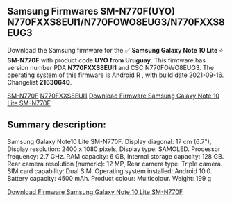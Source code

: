 <h2>Samsung Firmwares SM-N770F(UYO) N770FXXS8EUI1/N770FOWO8EUG3/N770FXXS8EUG3</h2>
Download the Samsung firmware for the ✅ <strong>Samsung Galaxy Note 10 Lite </strong> ⭐ <strong>SM-N770F</strong> with product code <strong>UYO</strong> <strong> from Uruguay</strong>. This firmware has version number PDA <strong>N770FXXS8EUI1</strong> and CSC N770FOWO8EUG3. The operating system of this firmware is Android R , with build date 2021-09-16. Changelist <strong>21630640</strong>.


[SM-N770F](https://samfirm.shop/samsung/model/SM-N770F)
[N770FXXS8EUI1](https://samfirm.shop/samsung/pda/N770FXXS8EUI1)
[Download Firmware Samsung Galaxy Note 10 Lite SM-N770F](https://samfirm.shop/samsung/firmware/457151)
<h2>Summary description:</h2>
<p>Samsung Galaxy Note10 Lite SM-N770F. Display diagonal: 17 cm (6.7"), Display resolution: 2400 x 1080 pixels, Display type: SAMOLED. Processor frequency: 2.7 GHz. RAM capacity: 6 GB, Internal storage capacity: 128 GB. Rear camera resolution (numeric): 12 MP, Rear camera type: Triple camera. SIM card capability: Dual SIM. Operating system installed: Android 10.0. Battery capacity: 4500 mAh. Product colour: Multicolour. Weight: 199 g</p>


[Download Firmware Samsung Galaxy Note 10 Lite SM-N770F](https://samfirm.shop/samsung/firmware/457151)
